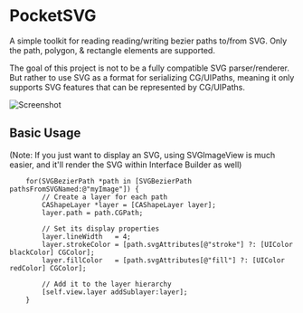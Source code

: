 # PocketSVG
A simple toolkit for reading reading/writing bezier paths to/from SVG. Only the path, polygon, & rectangle elements are supported.

The goal of this project is not to be a fully compatible SVG parser/renderer. But rather to use SVG as a format for serializing CG/UIPaths, meaning it only supports SVG features that can be represented by CG/UIPaths.

![Screenshot](http://d.asgeirsson.is/1ktx0.png)

## Basic Usage

(Note: If you just want to display an SVG, using SVGImageView is much easier, and it'll render the SVG within Interface Builder as well)

```obj-c
    for(SVGBezierPath *path in [SVGBezierPath pathsFromSVGNamed:@"myImage"]) {
        // Create a layer for each path
        CAShapeLayer *layer = [CAShapeLayer layer];
        layer.path = path.CGPath;
        
        // Set its display properties
        layer.lineWidth   = 4;
        layer.strokeColor = [path.svgAttributes[@"stroke"] ?: [UIColor blackColor] CGColor];
        layer.fillColor   = [path.svgAttributes[@"fill"] ?: [UIColor redColor] CGColor];
    
        // Add it to the layer hierarchy
        [self.view.layer addSublayer:layer];
    }
```


